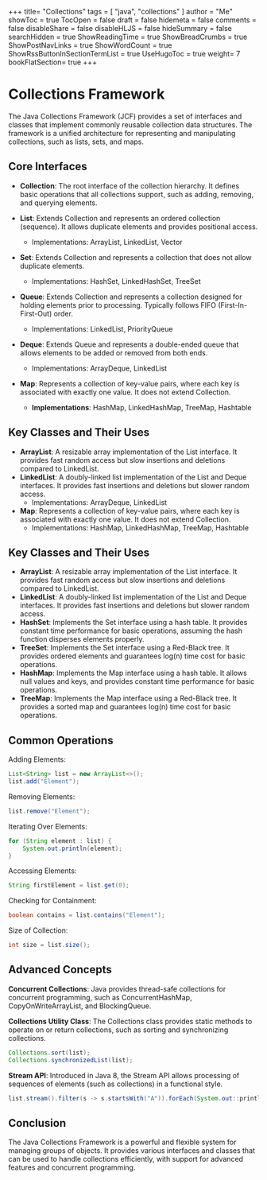+++
title= "Collections"
tags = [ "java", "collections" ]
author = "Me"
showToc = true
TocOpen = false
draft = false
hidemeta = false
comments = false
disableShare = false
disableHLJS = false
hideSummary = false
searchHidden = true
ShowReadingTime = true
ShowBreadCrumbs = true
ShowPostNavLinks = true
ShowWordCount = true
ShowRssButtonInSectionTermList = true
UseHugoToc = true
weight= 7
bookFlatSection= true
+++

# Collections Framework 

The Java Collections Framework (JCF) provides a set of interfaces and classes that implement commonly reusable collection data structures. The framework is a unified architecture for representing and manipulating collections, such as lists, sets, and maps.

## Core Interfaces

- **Collection**: The root interface of the collection hierarchy. It defines basic operations that all collections support, such as adding, removing, and querying elements.

- **List**: Extends Collection and represents an ordered collection (sequence). It allows duplicate elements and provides positional access.
  - Implementations: ArrayList, LinkedList, Vector
- **Set**: Extends Collection and represents a collection that does not allow duplicate elements.
  - Implementations: HashSet, LinkedHashSet, TreeSet
- **Queue**: Extends Collection and represents a collection designed for holding elements prior to processing. Typically follows FIFO (First-In-First-Out) order.
  - Implementations: LinkedList, PriorityQueue
- **Deque**: Extends Queue and represents a double-ended queue that allows elements to be added or removed from both ends.
  - Implementations: ArrayDeque, LinkedList
- **Map**: Represents a collection of key-value pairs, where each key is associated with exactly one value. It does not extend Collection.
  - **Implementations**: HashMap, LinkedHashMap, TreeMap, Hashtable

## Key Classes and Their Uses

- **ArrayList**: A resizable array implementation of the List interface. It provides fast random access but slow insertions and deletions compared to LinkedList.
- **LinkedList**: A doubly-linked list implementation of the List and Deque interfaces. It provides fast insertions and deletions but slower random access.
  - Implementations: ArrayDeque, LinkedList
- **Map**: Represents a collection of key-value pairs, where each key is associated with exactly one value. It does not extend Collection.
  - Implementations: HashMap, LinkedHashMap, TreeMap, Hashtable

## Key Classes and Their Uses

- **ArrayList**: A resizable array implementation of the List interface. It provides fast random access but slow insertions and deletions compared to LinkedList.
- **LinkedList**: A doubly-linked list implementation of the List and Deque interfaces. It provides fast insertions and deletions but slower random access.
- **HashSet**: Implements the Set interface using a hash table. It provides constant time performance for basic operations, assuming the hash function disperses elements properly.
- **TreeSet**: Implements the Set interface using a Red-Black tree. It provides ordered elements and guarantees log(n) time cost for basic operations.
- **HashMap**: Implements the Map interface using a hash table. It allows null values and keys, and provides constant time performance for basic operations.
- **TreeMap**: Implements the Map interface using a Red-Black tree. It provides a sorted map and guarantees log(n) time cost for basic operations.

## Common Operations
Adding Elements:

```java
List<String> list = new ArrayList<>();
list.add("Element");
```
Removing Elements:

```java
list.remove("Element");
```
Iterating Over Elements:

```java
for (String element : list) {
    System.out.println(element);
}
```
Accessing Elements:

```java
String firstElement = list.get(0);
```
Checking for Containment:

```java
boolean contains = list.contains("Element");
```
Size of Collection:

```java
int size = list.size();
```
## Advanced Concepts
**Concurrent Collections**: Java provides thread-safe collections for concurrent programming, such as ConcurrentHashMap, CopyOnWriteArrayList, and BlockingQueue.

**Collections Utility Class**: The Collections class provides static methods to operate on or return collections, such as sorting and synchronizing collections.

```java
Collections.sort(list);
Collections.synchronizedList(list);
```
**Stream API**: Introduced in Java 8, the Stream API allows processing of sequences of elements (such as collections) in a functional style.

```java
list.stream().filter(s -> s.startsWith("A")).forEach(System.out::println);
```
## Conclusion
The Java Collections Framework is a powerful and flexible system for managing groups of objects. It provides various interfaces and classes that can be used to handle collections efficiently, with support for advanced features and concurrent programming.